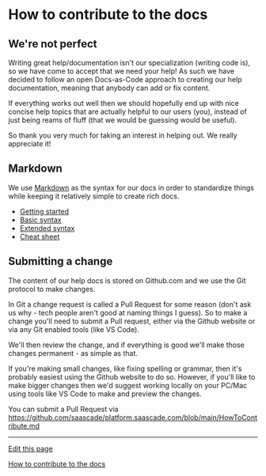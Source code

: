 # How to contribute to the docs

## We're not perfect
Writing great help/documentation isn't our specialization (writing code is), so we have come to accept that we need your help!
As such we have decided to follow an open Docs-as-Code approach to creating our help documentation, meaning that anybody can add or fix content.


If everything works out well then we should hopefully end up with nice concise help topics that are actually helpful to our users (you), instead of just being reams of fluff (that we would be guessing would be useful).


So thank you very much for taking an interest in helping out. We really appreciate it!


## Markdown
We use [Markdown](https://www.markdownguide.org) as the syntax for our docs in order to standardize things while keeping it relatively simple to create rich docs.

- [Getting started](https://www.markdownguide.org/getting-started/)
- [Basic syntax](https://www.markdownguide.org/basic-syntax/)
- [Extended syntax](https://www.markdownguide.org/extended-syntax/)
- [Cheat sheet](https://www.markdownguide.org/cheat-sheet/)

## Submitting a change
The content of our help docs is stored on Github.com and we use the Git protocol to make changes.


In Git a change request is called a Pull Request for some reason (don't ask us why - tech people aren't good at naming things I guess).
So to make a change you'll need to submit a Pull request, either via the Github website or via any Git enabled tools (like VS Code).

We'll then review the change, and if everything is good we'll make those changes permanent - as simple as that.

If you're making small changes, like fixing spelling or grammar, then it's probably easiest using the Github website to do so.
However, if you'll like to make bigger changes then we'd suggest working locally on your PC/Mac using tools like VS Code to make and preview the changes.


You can submit a Pull Request via https://github.com/saascade/platform.saascade.com/blob/main/HowToContribute.md

---
[Edit this page](https://github.com/saascade/platform.saascade.com/edit/main/General/HowToContribute/README.md)

[How to contribute to the docs](../HowToContribute/README.md)

<!-- MS Clarity. We use this so that we know what people need help with, otherwise we'd be wasting a lot of time just guessing. --> 
<script type="text/javascript"> (function(c,l,a,r,i,t,y){ c[a]=c[a]||function(){(c[a].q=c[a].q||[]).push(arguments)}; t=l.createElement(r);t.async=1;t.src="https://www.clarity.ms/tag/"+i;  y=l.getElementsByTagName(r)[0];y.parentNode.insertBefore(t,y); })(window, document, "clarity", "script", "sdby7q18rz"); </script>
